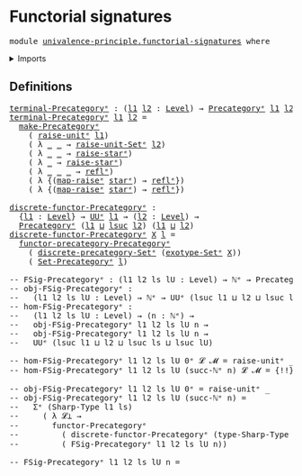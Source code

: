 # Functorial signatures

<pre class="Agda"><a id="34" class="Keyword">module</a> <a id="41" href="univalence-principle.functorial-signatures.html" class="Module">univalence-principle.functorial-signatures</a> <a id="84" class="Keyword">where</a>
</pre>
<details><summary>Imports</summary>

<pre class="Agda"><a id="140" class="Keyword">open</a> <a id="145" class="Keyword">import</a> <a id="152" href="category-theory.discrete-categories%25E1%25B5%2589.html" class="Module">category-theory.discrete-categoriesᵉ</a>
<a id="189" class="Keyword">open</a> <a id="194" class="Keyword">import</a> <a id="201" href="category-theory.functors-precategories%25E1%25B5%2589.html" class="Module">category-theory.functors-precategoriesᵉ</a>
<a id="241" class="Keyword">open</a> <a id="246" class="Keyword">import</a> <a id="253" href="category-theory.isomorphisms-in-precategories%25E1%25B5%2589.html" class="Module">category-theory.isomorphisms-in-precategoriesᵉ</a>
<a id="300" class="Keyword">open</a> <a id="305" class="Keyword">import</a> <a id="312" href="category-theory.natural-transformations-functors-precategories%25E1%25B5%2589.html" class="Module">category-theory.natural-transformations-functors-precategoriesᵉ</a>
<a id="376" class="Keyword">open</a> <a id="381" class="Keyword">import</a> <a id="388" href="category-theory.opposite-precategories%25E1%25B5%2589.html" class="Module">category-theory.opposite-precategoriesᵉ</a>
<a id="428" class="Keyword">open</a> <a id="433" class="Keyword">import</a> <a id="440" href="category-theory.precategories%25E1%25B5%2589.html" class="Module">category-theory.precategoriesᵉ</a>
<a id="471" class="Keyword">open</a> <a id="476" class="Keyword">import</a> <a id="483" href="category-theory.precategory-of-functors%25E1%25B5%2589.html" class="Module">category-theory.precategory-of-functorsᵉ</a>

<a id="525" class="Keyword">open</a> <a id="530" class="Keyword">import</a> <a id="537" href="category-theory-2LTT.inverse-precategories.html" class="Module">category-theory-2LTT.inverse-precategories</a>

<a id="581" class="Keyword">open</a> <a id="586" class="Keyword">import</a> <a id="593" href="elementary-number-theory.inequality-natural-numbers%25E1%25B5%2589.html" class="Module">elementary-number-theory.inequality-natural-numbersᵉ</a>
<a id="646" class="Keyword">open</a> <a id="651" class="Keyword">import</a> <a id="658" href="elementary-number-theory.natural-numbers%25E1%25B5%2589.html" class="Module">elementary-number-theory.natural-numbersᵉ</a>

<a id="701" class="Keyword">open</a> <a id="706" class="Keyword">import</a> <a id="713" href="foundation.action-on-identifications-functions%25E1%25B5%2589.html" class="Module">foundation.action-on-identifications-functionsᵉ</a>
<a id="761" class="Keyword">open</a> <a id="766" class="Keyword">import</a> <a id="773" href="foundation.binary-transport%25E1%25B5%2589.html" class="Module">foundation.binary-transportᵉ</a>
<a id="802" class="Keyword">open</a> <a id="807" class="Keyword">import</a> <a id="814" href="foundation.category-of-sets%25E1%25B5%2589.html" class="Module">foundation.category-of-setsᵉ</a>
<a id="843" class="Keyword">open</a> <a id="848" class="Keyword">import</a> <a id="855" href="foundation.dependent-pair-types%25E1%25B5%2589.html" class="Module">foundation.dependent-pair-typesᵉ</a>
<a id="888" class="Keyword">open</a> <a id="893" class="Keyword">import</a> <a id="900" href="foundation.equality-dependent-pair-types%25E1%25B5%2589.html" class="Module">foundation.equality-dependent-pair-typesᵉ</a>
<a id="942" class="Keyword">open</a> <a id="947" class="Keyword">import</a> <a id="954" href="foundation.identity-types%25E1%25B5%2589.html" class="Module">foundation.identity-typesᵉ</a>
<a id="981" class="Keyword">open</a> <a id="986" class="Keyword">import</a> <a id="993" href="foundation.propositions%25E1%25B5%2589.html" class="Module">foundation.propositionsᵉ</a>
<a id="1018" class="Keyword">open</a> <a id="1023" class="Keyword">import</a> <a id="1030" href="foundation.raising-universe-levels%25E1%25B5%2589.html" class="Module">foundation.raising-universe-levelsᵉ</a>
<a id="1066" class="Keyword">open</a> <a id="1071" class="Keyword">import</a> <a id="1078" href="foundation.sets%25E1%25B5%2589.html" class="Module">foundation.setsᵉ</a>
<a id="1095" class="Keyword">open</a> <a id="1100" class="Keyword">import</a> <a id="1107" href="foundation.transport-along-identifications%25E1%25B5%2589.html" class="Module">foundation.transport-along-identificationsᵉ</a>
<a id="1151" class="Keyword">open</a> <a id="1156" class="Keyword">import</a> <a id="1163" href="foundation.unit-type%25E1%25B5%2589.html" class="Module">foundation.unit-typeᵉ</a>
<a id="1185" class="Keyword">open</a> <a id="1190" class="Keyword">import</a> <a id="1197" href="foundation.universe-levels%25E1%25B5%2589.html" class="Module">foundation.universe-levelsᵉ</a>

<a id="1226" class="Keyword">open</a> <a id="1231" class="Keyword">import</a> <a id="1238" href="foundation-2LTT.cofibrant-types.html" class="Module">foundation-2LTT.cofibrant-types</a>
<a id="1270" class="Keyword">open</a> <a id="1275" class="Keyword">import</a> <a id="1282" href="foundation-2LTT.exotypes.html" class="Module">foundation-2LTT.exotypes</a>
<a id="1307" class="Keyword">open</a> <a id="1312" class="Keyword">import</a> <a id="1319" href="foundation-2LTT.fibrant-types.html" class="Module">foundation-2LTT.fibrant-types</a>
<a id="1349" class="Keyword">open</a> <a id="1354" class="Keyword">import</a> <a id="1361" href="foundation-2LTT.sharp-types.html" class="Module">foundation-2LTT.sharp-types</a>
</pre>
</details>

## Definitions

<pre class="Agda"><a id="terminal-Precategoryᵉ"></a><a id="1430" href="univalence-principle.functorial-signatures.html#1430" class="Function">terminal-Precategoryᵉ</a> <a id="1452" class="Symbol">:</a> <a id="1454" class="Symbol">(</a><a id="1455" href="univalence-principle.functorial-signatures.html#1455" class="Bound">l1</a> <a id="1458" href="univalence-principle.functorial-signatures.html#1458" class="Bound">l2</a> <a id="1461" class="Symbol">:</a> <a id="1463" href="Agda.Primitive.html#742" class="Postulate">Level</a><a id="1468" class="Symbol">)</a> <a id="1470" class="Symbol">→</a> <a id="1472" href="category-theory.precategories%25E1%25B5%2589.html#3370" class="Function">Precategoryᵉ</a> <a id="1485" href="univalence-principle.functorial-signatures.html#1455" class="Bound">l1</a> <a id="1488" href="univalence-principle.functorial-signatures.html#1458" class="Bound">l2</a>
<a id="1491" href="univalence-principle.functorial-signatures.html#1430" class="Function">terminal-Precategoryᵉ</a> <a id="1513" href="univalence-principle.functorial-signatures.html#1513" class="Bound">l1</a> <a id="1516" href="univalence-principle.functorial-signatures.html#1516" class="Bound">l2</a> <a id="1519" class="Symbol">=</a>
  <a id="1523" href="category-theory.precategories%25E1%25B5%2589.html#3788" class="Function">make-Precategoryᵉ</a>
    <a id="1545" class="Symbol">(</a> <a id="1547" href="foundation.unit-type%25E1%25B5%2589.html#1438" class="Function">raise-unitᵉ</a> <a id="1559" href="univalence-principle.functorial-signatures.html#1513" class="Bound">l1</a><a id="1561" class="Symbol">)</a>
    <a id="1567" class="Symbol">(</a> <a id="1569" class="Symbol">λ</a> <a id="1571" href="univalence-principle.functorial-signatures.html#1571" class="Bound">_</a> <a id="1573" href="univalence-principle.functorial-signatures.html#1573" class="Bound">_</a> <a id="1575" class="Symbol">→</a> <a id="1577" href="foundation.unit-type%25E1%25B5%2589.html#4054" class="Function">raise-unit-Setᵉ</a> <a id="1593" href="univalence-principle.functorial-signatures.html#1516" class="Bound">l2</a><a id="1595" class="Symbol">)</a>
    <a id="1601" class="Symbol">(</a> <a id="1603" class="Symbol">λ</a> <a id="1605" href="univalence-principle.functorial-signatures.html#1605" class="Bound">_</a> <a id="1607" href="univalence-principle.functorial-signatures.html#1607" class="Bound">_</a> <a id="1609" class="Symbol">→</a> <a id="1611" href="foundation.unit-type%25E1%25B5%2589.html#1508" class="Function">raise-starᵉ</a><a id="1622" class="Symbol">)</a>
    <a id="1628" class="Symbol">(</a> <a id="1630" class="Symbol">λ</a> <a id="1632" href="univalence-principle.functorial-signatures.html#1632" class="Bound">_</a> <a id="1634" class="Symbol">→</a> <a id="1636" href="foundation.unit-type%25E1%25B5%2589.html#1508" class="Function">raise-starᵉ</a><a id="1647" class="Symbol">)</a>
    <a id="1653" class="Symbol">(</a> <a id="1655" class="Symbol">λ</a> <a id="1657" href="univalence-principle.functorial-signatures.html#1657" class="Bound">_</a> <a id="1659" href="univalence-principle.functorial-signatures.html#1659" class="Bound">_</a> <a id="1661" href="univalence-principle.functorial-signatures.html#1661" class="Bound">_</a> <a id="1663" class="Symbol">→</a> <a id="1665" href="foundation-core.identity-types%25E1%25B5%2589.html#2694" class="InductiveConstructor">reflᵉ</a><a id="1670" class="Symbol">)</a>
    <a id="1676" class="Symbol">(</a> <a id="1678" class="Symbol">λ</a> <a id="1680" class="Symbol">{(</a><a id="1682" href="foundation.raising-universe-levels%25E1%25B5%2589.html#1086" class="InductiveConstructor">map-raiseᵉ</a> <a id="1693" href="foundation.unit-type%25E1%25B5%2589.html#873" class="InductiveConstructor">starᵉ</a><a id="1698" class="Symbol">)</a> <a id="1700" class="Symbol">→</a> <a id="1702" href="foundation-core.identity-types%25E1%25B5%2589.html#2694" class="InductiveConstructor">reflᵉ</a><a id="1707" class="Symbol">})</a>
    <a id="1714" class="Symbol">(</a> <a id="1716" class="Symbol">λ</a> <a id="1718" class="Symbol">{(</a><a id="1720" href="foundation.raising-universe-levels%25E1%25B5%2589.html#1086" class="InductiveConstructor">map-raiseᵉ</a> <a id="1731" href="foundation.unit-type%25E1%25B5%2589.html#873" class="InductiveConstructor">starᵉ</a><a id="1736" class="Symbol">)</a> <a id="1738" class="Symbol">→</a> <a id="1740" href="foundation-core.identity-types%25E1%25B5%2589.html#2694" class="InductiveConstructor">reflᵉ</a><a id="1745" class="Symbol">})</a>

<a id="discrete-functor-Precategoryᵉ"></a><a id="1749" href="univalence-principle.functorial-signatures.html#1749" class="Function">discrete-functor-Precategoryᵉ</a> <a id="1779" class="Symbol">:</a>
  <a id="1783" class="Symbol">{</a><a id="1784" href="univalence-principle.functorial-signatures.html#1784" class="Bound">l1</a> <a id="1787" class="Symbol">:</a> <a id="1789" href="Agda.Primitive.html#742" class="Postulate">Level</a><a id="1794" class="Symbol">}</a> <a id="1796" class="Symbol">→</a> <a id="1798" href="Agda.Primitive.html#429" class="Primitive">UUᵉ</a> <a id="1802" href="univalence-principle.functorial-signatures.html#1784" class="Bound">l1</a> <a id="1805" class="Symbol">→</a> <a id="1807" class="Symbol">(</a><a id="1808" href="univalence-principle.functorial-signatures.html#1808" class="Bound">l2</a> <a id="1811" class="Symbol">:</a> <a id="1813" href="Agda.Primitive.html#742" class="Postulate">Level</a><a id="1818" class="Symbol">)</a> <a id="1820" class="Symbol">→</a>
  <a id="1824" href="category-theory.precategories%25E1%25B5%2589.html#3370" class="Function">Precategoryᵉ</a> <a id="1837" class="Symbol">(</a><a id="1838" href="univalence-principle.functorial-signatures.html#1784" class="Bound">l1</a> <a id="1841" href="Agda.Primitive.html#961" class="Primitive Operator">⊔</a> <a id="1843" href="Agda.Primitive.html#931" class="Primitive">lsuc</a> <a id="1848" href="univalence-principle.functorial-signatures.html#1808" class="Bound">l2</a><a id="1850" class="Symbol">)</a> <a id="1852" class="Symbol">(</a><a id="1853" href="univalence-principle.functorial-signatures.html#1784" class="Bound">l1</a> <a id="1856" href="Agda.Primitive.html#961" class="Primitive Operator">⊔</a> <a id="1858" href="univalence-principle.functorial-signatures.html#1808" class="Bound">l2</a><a id="1860" class="Symbol">)</a>
<a id="1862" href="univalence-principle.functorial-signatures.html#1749" class="Function">discrete-functor-Precategoryᵉ</a> <a id="1892" href="univalence-principle.functorial-signatures.html#1892" class="Bound">X</a> <a id="1894" href="univalence-principle.functorial-signatures.html#1894" class="Bound">l</a> <a id="1896" class="Symbol">=</a>
  <a id="1900" href="category-theory.precategory-of-functors%25E1%25B5%2589.html#5998" class="Function">functor-precategory-Precategoryᵉ</a>
    <a id="1937" class="Symbol">(</a> <a id="1939" href="category-theory.discrete-categories%25E1%25B5%2589.html#611" class="Function">discrete-precategory-Setᵉ</a> <a id="1965" class="Symbol">(</a><a id="1966" href="foundation-2LTT.exotypes.html#2444" class="Function">exotype-Setᵉ</a> <a id="1979" href="univalence-principle.functorial-signatures.html#1892" class="Bound">X</a><a id="1980" class="Symbol">))</a>
    <a id="1987" class="Symbol">(</a> <a id="1989" href="foundation.category-of-sets%25E1%25B5%2589.html#3733" class="Function">Set-Precategoryᵉ</a> <a id="2006" href="univalence-principle.functorial-signatures.html#1894" class="Bound">l</a><a id="2007" class="Symbol">)</a>

<a id="2010" class="Comment">-- FSig-Precategoryᵉ : (l1 l2 ls lU : Level) → ℕᵉ → Precategoryᵉ l1 l2</a>
<a id="2081" class="Comment">-- obj-FSig-Precategoryᵉ :</a>
<a id="2108" class="Comment">--   (l1 l2 ls lU : Level) → ℕᵉ → UUᵉ (lsuc l1 ⊔ l2 ⊔ lsuc ls ⊔ lsuc lU)</a>
<a id="2181" class="Comment">-- hom-FSig-Precategoryᵉ :</a>
<a id="2208" class="Comment">--   (l1 l2 ls lU : Level) → (n : ℕᵉ) →</a>
<a id="2248" class="Comment">--   obj-FSig-Precategoryᵉ l1 l2 ls lU n →</a>
<a id="2291" class="Comment">--   obj-FSig-Precategoryᵉ l1 l2 ls lU n →</a>
<a id="2334" class="Comment">--   UUᵉ (lsuc l1 ⊔ l2 ⊔ lsuc ls ⊔ lsuc lU)</a>

<a id="2379" class="Comment">-- hom-FSig-Precategoryᵉ l1 l2 ls lU 0ᵉ 𝓛 𝓜 = raise-unitᵉ _</a>
<a id="2439" class="Comment">-- hom-FSig-Precategoryᵉ l1 l2 ls lU (succ-ℕᵉ n) 𝓛 𝓜 = {!!}</a>

<a id="2500" class="Comment">-- obj-FSig-Precategoryᵉ l1 l2 ls lU 0ᵉ = raise-unitᵉ _</a>
<a id="2556" class="Comment">-- obj-FSig-Precategoryᵉ l1 l2 ls lU (succ-ℕᵉ n) =</a>
<a id="2607" class="Comment">--   Σᵉ (Sharp-Type l1 ls)</a>
<a id="2634" class="Comment">--     ( λ 𝓛⊥ →</a>
<a id="2650" class="Comment">--       functor-Precategoryᵉ</a>
<a id="2680" class="Comment">--         ( discrete-functor-Precategoryᵉ (type-Sharp-Type 𝓛⊥) lU)</a>
<a id="2748" class="Comment">--         ( FSig-Precategoryᵉ l1 l2 ls lU n))</a>

<a id="2796" class="Comment">-- FSig-Precategoryᵉ l1 l2 ls lU n = _</a>
</pre>